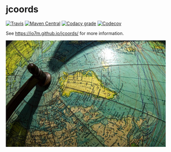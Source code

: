 jcoords
===

[![Travis](https://img.shields.io/travis/io7m/jcoords.png?style=flat-square)](https://travis-ci.org/io7m/jcoords)
[![Maven Central](https://img.shields.io/maven-central/v/com.io7m.jcoords/com.io7m.jcoords.png?style=flat-square)](http://search.maven.org/#search%7Cga%7C1%7Cg%3A%22com.io7m.jcoords%22)
[![Codacy grade](https://img.shields.io/codacy/grade/dbb53c94862b4651b624ea81153fb9d9.png?style=flat-square)](https://www.codacy.com/app/github_79/jcoords)
[![Codecov](https://img.shields.io/codecov/c/github/io7m/jcoords.png?style=flat-square)](https://codecov.io/gh/io7m/jcoords)

See https://io7m.github.io/jcoords/ for more information.

![jcoords](./src/site/resources/jcoords.jpg?raw=true)
